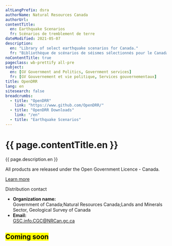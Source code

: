 ```yaml
---
altLangPrefix: dsra
authorName: Natural Resources Canada
authorUrl:
contentTitle:
  en: Earthquake Scenarios
  fr: Scénarios de tremblement de terre
dateModified: 2021-05-07
description:
  en: "Library of select earthquake scenarios for Canada."
  fr: "Bibliothèque de scénarios de séismes sélectionnés pour le Canada."
noContentTitle: true
pageclass: wb-prettify all-pre
subject:
  en: [GV Government and Politics, Government services]
  fr: [GV Gouvernement et vie politique, Services gouvernementaux]
title: OpenDRR
lang: en
sitesearch: false
breadcrumbs:
  - title: "OpenDRR"
    link: "https://www.github.com/OpenDRR/"
  - title: "OpenDRR Downloads"
    link: "/en"
  - title: "Earthquake Scenarios"
---
```

<h1 id="wb-cont">{{ page.contentTitle.en }}</h1>

<div class="row">
  <div class="col-md-8">
    <p>{{ page.description.en }}</p>
    <section class="jumbotron">
      <p>All products are released under the Open Government Licence - Canada.</p>
      <p><a href="https://open.canada.ca/en/open-government-licence-canada" class="btn btn-info btn-lg" role="button">Learn more</a></p>
    </section>
  </div>
  <div class="col-md-4">
    <div class="panel panel-primary mrgn-tp-sm">
      <div class="panel-heading">
        <div class="panel-title">Distribution contact</div>
      </div>
      <ul class="list-group">
        <li class="list-group-item">
          <b>Organization name:</b><br>
          Government of Canada;Natural Resources Canada;Lands and Minerals Sector, Geological Survey of Canada
        </li>
        <li class="list-group-item">
          <b>Email:</b><br>
          <a href="mailto:GSC.info.CGC@NRCan.gc.ca">GSC.info.CGC@NRCan.gc.ca</a>
        </li>
      </ul>
    </div>
  </div>
</div>

## <mark>Coming soon</mark>

&nbsp;
